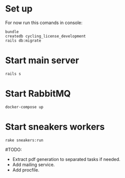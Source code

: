 # Set up

For now run this comands in console:

```
bundle
createdb cycling_license_development
rails db:migrate
```

# Start main server
```
rails s
```

# Start RabbitMQ
```
docker-compose up
```

# Start sneakers workers
```
rake sneakers:run
```


#TODO:
- Extract pdf generation to separated tasks if needed.
- Add mailing service.
- Add procfile.
